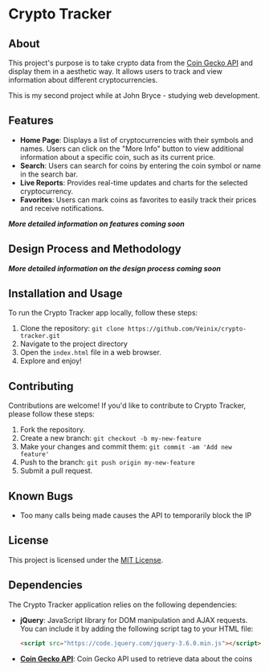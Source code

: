 # Crypto Tracker

## About

This project's purpose is to take crypto data from the [Coin Gecko API](https://www.coingecko.com/en/api/documentation) and display them in a aesthetic way. It allows users to track and view information about different cryptocurrencies.

This is my second project while at John Bryce - studying web development.

## Features

- **Home Page**: Displays a list of cryptocurrencies with their symbols and names. Users can click on the "More Info" button to view additional information about a specific coin, such as its current price.
- **Search**: Users can search for coins by entering the coin symbol or name in the search bar.
- **Live Reports**: Provides real-time updates and charts for the selected cryptocurrency.
- **Favorites**: Users can mark coins as favorites to easily track their prices and receive notifications.

***More detailed information on features coming soon***

## Design Process and Methodology

***More detailed information on the design process coming soon***

## Installation and Usage

To run the Crypto Tracker app locally, follow these steps:

1. Clone the repository: `git clone https://github.com/Veinix/crypto-tracker.git`
2. Navigate to the project directory
3. Open the `index.html` file in a web browser.
4. Explore and enjoy!

## Contributing

Contributions are welcome! If you'd like to contribute to Crypto Tracker, please follow these steps:

1. Fork the repository.
2. Create a new branch: `git checkout -b my-new-feature`
3. Make your changes and commit them: `git commit -am 'Add new feature'`
4. Push to the branch: `git push origin my-new-feature`
5. Submit a pull request.

## Known Bugs

- Too many calls being made causes the API to temporarily block the IP

## License

This project is licensed under the [MIT License](https://opensource.org/licenses/MIT).

## Dependencies

The Crypto Tracker application relies on the following dependencies:

- **jQuery**: JavaScript library for DOM manipulation and AJAX requests. You can include it by adding the following script tag to your HTML file:

  ```html
  <script src="https://code.jquery.com/jquery-3.6.0.min.js"></script>
  ```

- **[Coin Gecko API](https://www.coingecko.com/en/api/documentation)**: Coin Gecko API used to retrieve data about the coins
